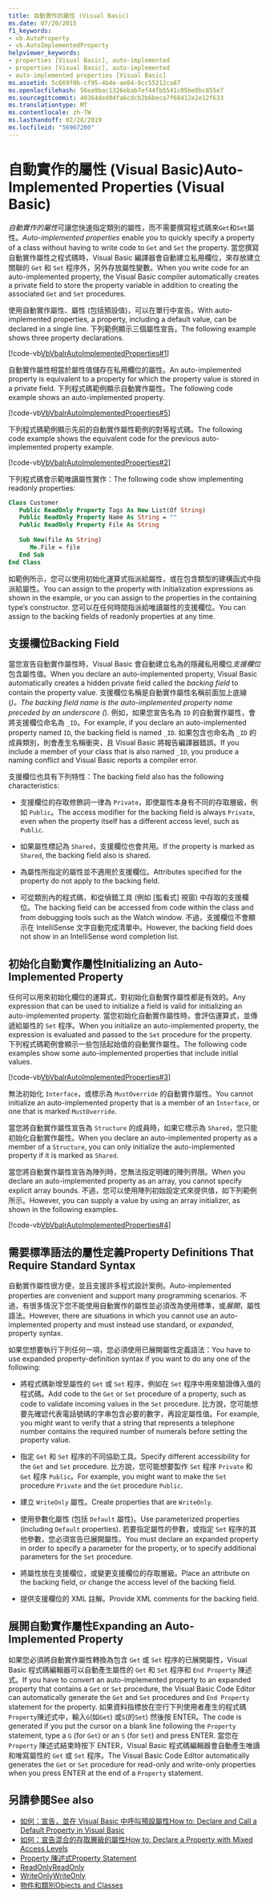 ```yaml
---
title: 自動實作的屬性 (Visual Basic)
ms.date: 07/20/2015
f1_keywords:
- vb.AutoProperty
- vb.AutoImplementedProperty
helpviewer_keywords:
- properties [Visual Basic], auto-implemented
- properties [Visual Basic], auto-implemented
- auto-implemented properties [Visual Basic]
ms.assetid: 5c669f0b-cf95-4b4e-ae84-9cc55212ca87
ms.openlocfilehash: 56ea9bac1326ebab7ef44fb5541c05be8bc855e7
ms.sourcegitcommit: 40364ded04fa6cdcb2b6beca7f68412e2e12f633
ms.translationtype: MT
ms.contentlocale: zh-TW
ms.lasthandoff: 02/28/2019
ms.locfileid: "56967200"
---
```

# <a name="auto-implemented-properties-visual-basic"></a><span data-ttu-id="caad9-102">自動實作的屬性 (Visual Basic)</span><span class="sxs-lookup"><span data-stu-id="caad9-102">Auto-Implemented Properties (Visual Basic)</span></span>
<span data-ttu-id="caad9-103">*自動實作的屬性*可讓您快速指定類別的屬性，而不需要撰寫程式碼來`Get`和`Set`屬性。</span><span class="sxs-lookup"><span data-stu-id="caad9-103">*Auto-implemented properties* enable you to quickly specify a property of a class without having to write code to `Get` and `Set` the property.</span></span> <span data-ttu-id="caad9-104">當您撰寫自動實作屬性之程式碼時，Visual Basic 編譯器會自動建立私用欄位，來存放建立關聯的 `Get` 和 `Set` 程序外，另外存放屬性變數。</span><span class="sxs-lookup"><span data-stu-id="caad9-104">When you write code for an auto-implemented property, the Visual Basic compiler automatically creates a private field to store the property variable in addition to creating the associated `Get` and `Set` procedures.</span></span>  
  
 <span data-ttu-id="caad9-105">使用自動實作屬性、屬性 (包括預設值)，可以在單行中宣告。</span><span class="sxs-lookup"><span data-stu-id="caad9-105">With auto-implemented properties, a property, including a default value, can be declared in a single line.</span></span> <span data-ttu-id="caad9-106">下列範例顯示三個屬性宣告。</span><span class="sxs-lookup"><span data-stu-id="caad9-106">The following example shows three property declarations.</span></span>  
  
 [!code-vb[VbVbalrAutoImplementedProperties#1](~/samples/snippets/visualbasic/VS_Snippets_VBCSharp/vbvbalrautoimplementedproperties/vb/module1.vb#1)]  
  
 <span data-ttu-id="caad9-107">自動實作屬性相當於屬性值儲存在私用欄位的屬性。</span><span class="sxs-lookup"><span data-stu-id="caad9-107">An auto-implemented property is equivalent to a property for which the property value is stored in a private field.</span></span> <span data-ttu-id="caad9-108">下列程式碼範例顯示自動實作屬性。</span><span class="sxs-lookup"><span data-stu-id="caad9-108">The following code example shows an auto-implemented property.</span></span>  
  
 [!code-vb[VbVbalrAutoImplementedProperties#5](~/samples/snippets/visualbasic/VS_Snippets_VBCSharp/vbvbalrautoimplementedproperties/vb/module1.vb#5)]  
  
 <span data-ttu-id="caad9-109">下列程式碼範例顯示先前的自動實作屬性範例的對等程式碼。</span><span class="sxs-lookup"><span data-stu-id="caad9-109">The following code example shows the equivalent code for the previous auto-implemented property example.</span></span>  
  
 [!code-vb[VbVbalrAutoImplementedProperties#2](~/samples/snippets/visualbasic/VS_Snippets_VBCSharp/vbvbalrautoimplementedproperties/vb/module1.vb#2)]  
  
 <span data-ttu-id="caad9-110">下列程式碼會示範唯讀屬性實作：</span><span class="sxs-lookup"><span data-stu-id="caad9-110">The following code show implementing readonly properties:</span></span>  
  
```vb  
Class Customer  
   Public ReadOnly Property Tags As New List(Of String)  
   Public ReadOnly Property Name As String = ""  
   Public ReadOnly Property File As String  
  
   Sub New(file As String)  
      Me.File = file  
   End Sub  
End Class  
```  
  
 <span data-ttu-id="caad9-111">如範例所示，您可以使用初始化運算式指派給屬性，或在包含類型的建構函式中指派給屬性。</span><span class="sxs-lookup"><span data-stu-id="caad9-111">You can assign to the property with initialization expressions as shown in the example, or you can assign to the properties in the containing type’s constructor.</span></span>  <span data-ttu-id="caad9-112">您可以在任何時間指派給唯讀屬性的支援欄位。</span><span class="sxs-lookup"><span data-stu-id="caad9-112">You can assign to the backing fields of readonly properties at any time.</span></span>  
  
## <a name="backing-field"></a><span data-ttu-id="caad9-113">支援欄位</span><span class="sxs-lookup"><span data-stu-id="caad9-113">Backing Field</span></span>  
 <span data-ttu-id="caad9-114">當您宣告自動實作屬性時，Visual Basic 會自動建立名為的隱藏私用欄位*支援欄位*包含屬性值。</span><span class="sxs-lookup"><span data-stu-id="caad9-114">When you declare an auto-implemented property, Visual Basic automatically creates a hidden private field called the *backing field* to contain the property value.</span></span> <span data-ttu-id="caad9-115">支援欄位名稱是自動實作屬性名稱前面加上底線 (_)。</span><span class="sxs-lookup"><span data-stu-id="caad9-115">The backing field name is the auto-implemented property name preceded by an underscore (_).</span></span> <span data-ttu-id="caad9-116">例如，如果您宣告名為 `ID` 的自動實作屬性，會將支援欄位命名為 `_ID`。</span><span class="sxs-lookup"><span data-stu-id="caad9-116">For example, if you declare an auto-implemented property named `ID`, the backing field is named `_ID`.</span></span> <span data-ttu-id="caad9-117">如果包含也命名為 `_ID` 的成員類別，則會產生名稱衝突，且 Visual Basic 將報告編譯器錯誤。</span><span class="sxs-lookup"><span data-stu-id="caad9-117">If you include a member of your class that is also named `_ID`, you produce a naming conflict and Visual Basic reports a compiler error.</span></span>  
  
 <span data-ttu-id="caad9-118">支援欄位也具有下列特性：</span><span class="sxs-lookup"><span data-stu-id="caad9-118">The backing field also has the following characteristics:</span></span>  
  
-   <span data-ttu-id="caad9-119">支援欄位的存取修飾詞一律為 `Private`，即使屬性本身有不同的存取層級，例如 `Public`。</span><span class="sxs-lookup"><span data-stu-id="caad9-119">The access modifier for the backing field is always `Private`, even when the property itself has a different access level, such as `Public`.</span></span>  
  
-   <span data-ttu-id="caad9-120">如果屬性標記為 `Shared`，支援欄位也會共用。</span><span class="sxs-lookup"><span data-stu-id="caad9-120">If the property is marked as `Shared`, the backing field also is shared.</span></span>  
  
-   <span data-ttu-id="caad9-121">為屬性所指定的屬性並不適用於支援欄位。</span><span class="sxs-lookup"><span data-stu-id="caad9-121">Attributes specified for the property do not apply to the backing field.</span></span>  
  
-   <span data-ttu-id="caad9-122">可從類別內的程式碼，和從偵錯工具 (例如 [監看式] 視窗) 中存取的支援欄位。</span><span class="sxs-lookup"><span data-stu-id="caad9-122">The backing field can be accessed from code within the class and from debugging tools such as the Watch window.</span></span> <span data-ttu-id="caad9-123">不過，支援欄位不會顯示在 IntelliSense 文字自動完成清單中。</span><span class="sxs-lookup"><span data-stu-id="caad9-123">However, the backing field does not show in an IntelliSense word completion list.</span></span>  
  
## <a name="initializing-an-auto-implemented-property"></a><span data-ttu-id="caad9-124">初始化自動實作屬性</span><span class="sxs-lookup"><span data-stu-id="caad9-124">Initializing an Auto-Implemented Property</span></span>  
 <span data-ttu-id="caad9-125">任何可以用來初始化欄位的運算式，對初始化自動實作屬性都是有效的。</span><span class="sxs-lookup"><span data-stu-id="caad9-125">Any expression that can be used to initialize a field is valid for initializing an auto-implemented property.</span></span> <span data-ttu-id="caad9-126">當您初始化自動實作屬性時，會評估運算式，並傳遞給屬性的 `Set` 程序。</span><span class="sxs-lookup"><span data-stu-id="caad9-126">When you initialize an auto-implemented property, the expression is evaluated and passed to the `Set` procedure for the property.</span></span> <span data-ttu-id="caad9-127">下列程式碼範例會顯示一些包括起始值的自動實作屬性。</span><span class="sxs-lookup"><span data-stu-id="caad9-127">The following code examples show some auto-implemented properties that include initial values.</span></span>  
  
 [!code-vb[VbVbalrAutoImplementedProperties#3](~/samples/snippets/visualbasic/VS_Snippets_VBCSharp/vbvbalrautoimplementedproperties/vb/module1.vb#3)]  
  
 <span data-ttu-id="caad9-128">無法初始化 `Interface`，或標示為 `MustOverride` 的自動實作屬性。</span><span class="sxs-lookup"><span data-stu-id="caad9-128">You cannot initialize an auto-implemented property that is a member of an `Interface`, or one that is marked `MustOverride`.</span></span>  
  
 <span data-ttu-id="caad9-129">當您將自動實作屬性宣告為 `Structure` 的成員時，如果它標示為 `Shared`，您只能初始化自動實作屬性。</span><span class="sxs-lookup"><span data-stu-id="caad9-129">When you declare an auto-implemented property as a member of a `Structure`, you can only initialize the auto-implemented property if it is marked as `Shared`.</span></span>  
  
 <span data-ttu-id="caad9-130">當您將自動實作屬性宣告為陣列時，您無法指定明確的陣列界限。</span><span class="sxs-lookup"><span data-stu-id="caad9-130">When you declare an auto-implemented property as an array, you cannot specify explicit array bounds.</span></span> <span data-ttu-id="caad9-131">不過，您可以使用陣列初始設定式來提供值，如下列範例所示。</span><span class="sxs-lookup"><span data-stu-id="caad9-131">However, you can supply a value by using an array initializer, as shown in the following examples.</span></span>  
  
 [!code-vb[VbVbalrAutoImplementedProperties#4](~/samples/snippets/visualbasic/VS_Snippets_VBCSharp/vbvbalrautoimplementedproperties/vb/module1.vb#4)]  
  
## <a name="property-definitions-that-require-standard-syntax"></a><span data-ttu-id="caad9-132">需要標準語法的屬性定義</span><span class="sxs-lookup"><span data-stu-id="caad9-132">Property Definitions That Require Standard Syntax</span></span>  
 <span data-ttu-id="caad9-133">自動實作屬性很方便，並且支援許多程式設計案例。</span><span class="sxs-lookup"><span data-stu-id="caad9-133">Auto-implemented properties are convenient and support many programming scenarios.</span></span> <span data-ttu-id="caad9-134">不過，有很多情況下您不能使用自動實作的屬性並必須改為使用標準，或*展開*，屬性語法。</span><span class="sxs-lookup"><span data-stu-id="caad9-134">However, there are situations in which you cannot use an auto-implemented property and must instead use standard, or *expanded*, property syntax.</span></span>  
  
 <span data-ttu-id="caad9-135">如果您想要執行下列任何一項，您必須使用已展開屬性定義語法：</span><span class="sxs-lookup"><span data-stu-id="caad9-135">You have to use expanded property-definition syntax if you want to do any one of the following:</span></span>  
  
-   <span data-ttu-id="caad9-136">將程式碼新增至屬性的 `Get` 或 `Set` 程序，例如在 `Set` 程序中用來驗證傳入值的程式碼。</span><span class="sxs-lookup"><span data-stu-id="caad9-136">Add code to the `Get` or `Set` procedure of a property, such as code to validate incoming values in the `Set` procedure.</span></span> <span data-ttu-id="caad9-137">比方說，您可能想要先確認代表電話號碼的字串包含必要的數字，再設定屬性值。</span><span class="sxs-lookup"><span data-stu-id="caad9-137">For example, you might want to verify that a string that represents a telephone number contains the required number of numerals before setting the property value.</span></span>  
  
-   <span data-ttu-id="caad9-138">指定 `Get` 和 `Set` 程序的不同協助工具。</span><span class="sxs-lookup"><span data-stu-id="caad9-138">Specify different accessibility for the `Get` and `Set` procedure.</span></span> <span data-ttu-id="caad9-139">比方說，您可能想要製作 `Set` 程序 `Private` 和 `Get` 程序 `Public`。</span><span class="sxs-lookup"><span data-stu-id="caad9-139">For example, you might want to make the `Set` procedure `Private` and the `Get` procedure `Public`.</span></span>  
  
-   <span data-ttu-id="caad9-140">建立 `WriteOnly` 屬性。</span><span class="sxs-lookup"><span data-stu-id="caad9-140">Create properties that are `WriteOnly`.</span></span>  
  
-   <span data-ttu-id="caad9-141">使用參數化屬性 (包括 `Default` 屬性)。</span><span class="sxs-lookup"><span data-stu-id="caad9-141">Use parameterized properties (including `Default` properties).</span></span> <span data-ttu-id="caad9-142">若要指定屬性的參數，或指定 `Set` 程序的其他參數，您必須宣告已展開屬性。</span><span class="sxs-lookup"><span data-stu-id="caad9-142">You must declare an expanded property in order to specify a parameter for the property, or to specify additional parameters for the `Set` procedure.</span></span>  
  
-   <span data-ttu-id="caad9-143">將屬性放在支援欄位，或變更支援欄位的存取層級。</span><span class="sxs-lookup"><span data-stu-id="caad9-143">Place an attribute on the backing field, or change the access level of the backing field.</span></span>  
  
-   <span data-ttu-id="caad9-144">提供支援欄位的 XML 註解。</span><span class="sxs-lookup"><span data-stu-id="caad9-144">Provide XML comments for the backing field.</span></span>  
  
## <a name="expanding-an-auto-implemented-property"></a><span data-ttu-id="caad9-145">展開自動實作屬性</span><span class="sxs-lookup"><span data-stu-id="caad9-145">Expanding an Auto-Implemented Property</span></span>  
 <span data-ttu-id="caad9-146">如果您必須將自動實作屬性轉換為包含 `Get` 或 `Set` 程序的已展開屬性，Visual Basic 程式碼編輯器可以自動產生屬性的 `Get` 和 `Set` 程序和 `End Property` 陳述式。</span><span class="sxs-lookup"><span data-stu-id="caad9-146">If you have to convert an auto-implemented property to an expanded property that contains a `Get` or `Set` procedure, the Visual Basic Code Editor can automatically generate the `Get` and `Set` procedures and `End Property` statement for the property.</span></span> <span data-ttu-id="caad9-147">如果資料指標放在空行下列使用者產生的程式碼`Property`陳述式中，輸入`G`(如`Get`) 或`S`(的`Set`) 然後按 ENTER。</span><span class="sxs-lookup"><span data-stu-id="caad9-147">The code is generated if you put the cursor on a blank line following the `Property` statement, type a `G` (for `Get`) or an `S` (for `Set`) and press ENTER.</span></span> <span data-ttu-id="caad9-148">當您在 `Property` 陳述式結束時按下 ENTER，Visual Basic 程式碼編輯器會自動產生唯讀和唯寫屬性的 `Get` 或 `Set` 程序。</span><span class="sxs-lookup"><span data-stu-id="caad9-148">The Visual Basic Code Editor automatically generates the `Get` or `Set` procedure for read-only and write-only properties when you press ENTER at the end of a `Property` statement.</span></span>  
  
## <a name="see-also"></a><span data-ttu-id="caad9-149">另請參閱</span><span class="sxs-lookup"><span data-stu-id="caad9-149">See also</span></span>
- [<span data-ttu-id="caad9-150">如何：宣告，並在 Visual Basic 中呼叫預設屬性</span><span class="sxs-lookup"><span data-stu-id="caad9-150">How to: Declare and Call a Default Property in Visual Basic</span></span>](./how-to-declare-and-call-a-default-property.md)
- [<span data-ttu-id="caad9-151">如何：宣告混合的存取層級的屬性</span><span class="sxs-lookup"><span data-stu-id="caad9-151">How to: Declare a Property with Mixed Access Levels</span></span>](./how-to-declare-a-property-with-mixed-access-levels.md)
- [<span data-ttu-id="caad9-152">Property 陳述式</span><span class="sxs-lookup"><span data-stu-id="caad9-152">Property Statement</span></span>](../../../../visual-basic/language-reference/statements/property-statement.md)
- [<span data-ttu-id="caad9-153">ReadOnly</span><span class="sxs-lookup"><span data-stu-id="caad9-153">ReadOnly</span></span>](../../../../visual-basic/language-reference/modifiers/readonly.md)
- [<span data-ttu-id="caad9-154">WriteOnly</span><span class="sxs-lookup"><span data-stu-id="caad9-154">WriteOnly</span></span>](../../../../visual-basic/language-reference/modifiers/writeonly.md)
- [<span data-ttu-id="caad9-155">物件和類別</span><span class="sxs-lookup"><span data-stu-id="caad9-155">Objects and Classes</span></span>](../../../../visual-basic/programming-guide/language-features/objects-and-classes/index.md)
